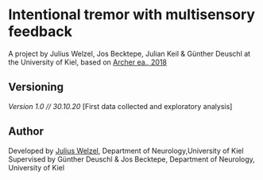 # Intentional tremor with multisensory feedback
A project by Julius Welzel, Jos Becktepe, Julian Keil & Günther Deuschl at the University of Kiel, based on [Archer ea., 2018](https://www.ncbi.nlm.nih.gov/pmc/articles/PMC5972580/)

## Versioning
<i>Version 1.0 // 30.10.20 </i> [First data collected and exploratory analysis] <br>

## Author
Developed by [Julius Welzel](j.welzel@neurologie.uni-kiel.de), Department of Neurology,University of Kiel <br>
Supervised by Günther Deuschl & Jos Becktepe, Department of Neurology, University of Kiel <br>
